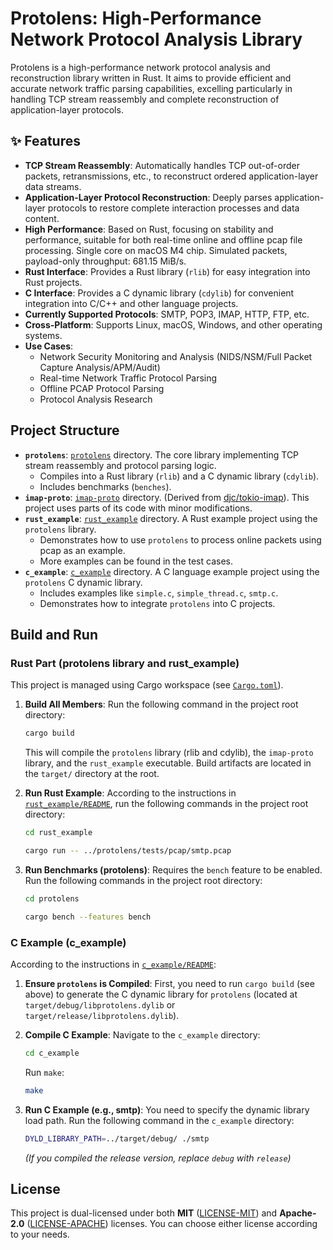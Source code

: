 # Protolens: High-Performance Network Protocol Analysis Library

Protolens is a high-performance network protocol analysis and reconstruction library written in Rust. It aims to provide efficient and accurate network traffic parsing capabilities, excelling particularly in handling TCP stream reassembly and complete reconstruction of application-layer protocols.

## ✨ Features

*   **TCP Stream Reassembly**: Automatically handles TCP out-of-order packets, retransmissions, etc., to reconstruct ordered application-layer data streams.
*   **Application-Layer Protocol Reconstruction**: Deeply parses application-layer protocols to restore complete interaction processes and data content.
*   **High Performance**: Based on Rust, focusing on stability and performance, suitable for both real-time online and offline pcap file processing. Single core on macOS M4 chip. Simulated packets, payload-only throughput: 681.15 MiB/s.
*   **Rust Interface**: Provides a Rust library (`rlib`) for easy integration into Rust projects.
*   **C Interface**: Provides a C dynamic library (`cdylib`) for convenient integration into C/C++ and other language projects.
*   **Currently Supported Protocols**: SMTP, POP3, IMAP, HTTP, FTP, etc.
*   **Cross-Platform**: Supports Linux, macOS, Windows, and other operating systems.
*   **Use Cases**:
    *   Network Security Monitoring and Analysis (NIDS/NSM/Full Packet Capture Analysis/APM/Audit)
    *   Real-time Network Traffic Protocol Parsing
    *   Offline PCAP Protocol Parsing
    *   Protocol Analysis Research

## Project Structure

- **`protolens`**: [`protolens`](protolens) directory. The core library implementing TCP stream reassembly and protocol parsing logic.
    - Compiles into a Rust library (`rlib`) and a C dynamic library (`cdylib`).
    - Includes benchmarks (`benches`).
- **`imap-proto`**: [`imap-proto`](imap-proto) directory. (Derived from [djc/tokio-imap](https://github.com/djc/tokio-imap)). This project uses parts of its code with minor modifications.
- **`rust_example`**: [`rust_example`](rust_example) directory. A Rust example project using the `protolens` library.
    - Demonstrates how to use `protolens` to process online packets using pcap as an example.
    - More examples can be found in the test cases.
- **`c_example`**: [`c_example`](c_example) directory. A C language example project using the `protolens` C dynamic library.
    - Includes examples like `simple.c`, `simple_thread.c`, `smtp.c`.
    - Demonstrates how to integrate `protolens` into C projects.

## Build and Run

### Rust Part (protolens library and rust_example)

This project is managed using Cargo workspace (see [`Cargo.toml`](Cargo.toml)).

1.  **Build All Members**:
    Run the following command in the project root directory:
    ```bash
    cargo build
    ```
    This will compile the `protolens` library (rlib and cdylib), the `imap-proto` library, and the `rust_example` executable. Build artifacts are located in the `target/` directory at the root.

2.  **Run Rust Example**:
    According to the instructions in [`rust_example/README`](rust_example/README), run the following commands in the project root directory:
    ```bash
    cd rust_example
    ```
    ```bash
    cargo run -- ../protolens/tests/pcap/smtp.pcap
    ```

3.  **Run Benchmarks (protolens)**:
    Requires the `bench` feature to be enabled. Run the following commands in the project root directory:
    ```bash
    cd protolens
    ```
    ```bash
    cargo bench --features bench
    ```

### C Example (c_example)

According to the instructions in [`c_example/README`](c_example/README):

1.  **Ensure `protolens` is Compiled**:
    First, you need to run `cargo build` (see above) to generate the C dynamic library for `protolens` (located at `target/debug/libprotolens.dylib` or `target/release/libprotolens.dylib`).

2.  **Compile C Example**:
    Navigate to the `c_example` directory:
    ```bash
    cd c_example
    ```
    Run `make`:
    ```bash
    make
    ```

3.  **Run C Example (e.g., smtp)**:
    You need to specify the dynamic library load path. Run the following command in the `c_example` directory:
    ```bash
    DYLD_LIBRARY_PATH=../target/debug/ ./smtp
    ```
    *(If you compiled the release version, replace `debug` with `release`)*

## License

This project is dual-licensed under both **MIT** ([LICENSE-MIT](LICENSE-MIT)) and **Apache-2.0** ([LICENSE-APACHE](LICENSE-APACHE)) licenses. You can choose either license according to your needs.
